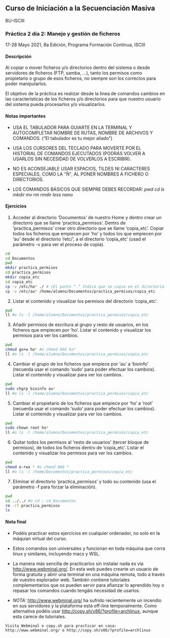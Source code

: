 ## Curso de Iniciación a la Secuenciación Masiva
BU-ISCIII

### Práctica 2 día 2: Manejo y gestión de ficheros

17-28 Mayo 2021, 8a Edición, Programa Formación Continua, ISCIII


#### Descripción
Al copiar o mover ficheros y/o directorios dentro del sistema o desde servidores de ficheros (FTP, samba, ...), tanto los permisos como propietario o grupo de esos ficheros, no siempre son los correctos para poder manipularlos.

El objetivo de la práctica es realizar desde la línea de comandos cambios en las características de los ficheros y/o directorios para que nuestro usuario del sistema pueda procesarlos y/o visualizarlos.

#### Notas importantes
* USA EL TABULADOR PARA GUIARTE EN LA TERMINAL Y AUTOCOMPLETAR NOMBRE DE RUTAS, NOMBRE DE ARCHIVOS Y COMANDOS. (“El tabulador es tu mejor aliado”)

* USA LOS CURSORES DEL TECLADO PARA MOVERTE POR EL HISTORIAL DE COMANDOS EJECUTADOS (PODRÁS VOLVER A USARLOS SIN NECESIDAD DE VOLVERLOS A ESCRIBIR).

* NO ES ACONSEJABLE USAR ESPACIOS, TILDES NI CARACTERES ESPECIALES, COMO LA "Ñ", AL PONER NOMBRES A FICHERO O DIRECTORIOS.

* LOS COMANDOS BÁSICOS QUE SIEMPRE DEBES RECORDAR: *pwd cd ls mkdir mv rm rmdir less nano*

#### Ejercicios
1) Acceder al directorio ‘Documentos’ de nuestro Home y dentro crear un directorio que se llame ‘practica_permisos’. Dentro de ‘practica_permisos’ crear otro directorio que se llame ‘copia_etc’. Copiar todos los ficheros que empiecen por ‘ho’ y todos los que empiecen por ‘au’ desde el directorio ‘/etc/’, a el directorio ‘copia_etc’ (usad el parámetro -v para ver el proceso de copia).

```bash
cd
cd Documentos
pwd
mkdir practica_permisos
cd practica_permisos
mkdir copia_etc
cd copia_etc
cp -v /etc/ho* ./ # (El punto “.” Indica que se copie en el directorio en el que te encuentras ubicado.)
cp -v /etc/au* /home/alumno/Documentos/practica_permisos/copia_etc
```

2) Listar el contenido y visualizar los permisos del directorio ‘copia_etc’.

```bash
pwd
ll #o ls -l /home/alumno/Documentos/practica_permisos/copia_etc
```

3) Añadir permisos de escritura al grupo y resto de usuarios, en los ficheros que empiecen por ‘ho’. Listar el contenido y visualizar los permisos para ver los cambios.

```bash
pwd
chmod go+w ho* #o chmod 666 ho*
ll #o ls -l /home/alumno/Documentos/practica_permisos/copia_etc
```

4) Cambiar el grupo de los ficheros que empiece por ‘au’ a ‘bioinfo’ (recuerda usar el comando ‘sudo’ para poder efectuar los cambios). Listar el contenido y visualizar para ver los cambios.

```bash
pwd
sudo chgrp bioinfo au*
ll #o ls -l /home/alumno/Documentos/practica_permisos/copia_etc
```

5) Cambiar el propietario de los ficheros que empiece por ‘ho’ a ‘root’ (recuerda usar el comando ‘sudo’ para poder efectuar los cambios). Listar el contenido y visualizar para ver los cambios.

```bash
pwd
sudo chown root ho*
ll #o ls -l /home/alumno/Documentos/practica_permisos/copia_etc
```

6) Quitar todos los permisos al ‘resto de usuarios’ (tercer bloque de permisos), de todos los ficheros dentro de ‘copia_etc’. Listar el contenido y visualizar los permisos para ver los cambios.

```bash
pwd
chmod o-rwx * #o chmod 660 *
ll #o ls -l /home/Documentos/practica_permisos/copia_etc
```

7) Eliminar el directorio ‘practica_permisos’ y todo su contenido (usa el parámetro -f para forzar la eliminación).

```bash
pwd
cd ../../ #o cd ; cd Documentos
rm -rf practica_permisos
ls
```

#### Nota final
* Podéis practicar estos ejercicios en cualquier ordenador, no solo en la máquian virtual del curso.

* Estos comandos son universales y funcionan en toda máquina que corra linux y similares, incluyendo macs y WSL.

* La manera más sencilla de practicarlos sin instalar nada es vía http://www.webminal.org/. En esta web puedes crearte un usuario de forma gratuita y abrir una terminal en una máquina remota, todo a través de vuestro explorador web. También contiene tutoriales complementarios que os pueden servir para afianzar lo aprendido hoy o repasar los comandos cuando tengáis necesidad de usarlos.

* *NOTA:* http://www.webminal.org/ ha sufrido recientemente un incendio en sus servidores y la plataforma está off-line temporalmente. Como alternativa podéis usar http://copy.sh/v86/?profile=archlinux, aunque esta carece de tutoriales.

```
Visita Webminal o copy.sh para practicar en casa: http://www.webminal.org/ o http://copy.sh/v86/?profile=archlinux
```
